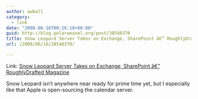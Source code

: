 ```yaml
---
author: awball
category:
  - link
date: "2008-06-16T00:26:18+00:00"
guid: http://blog.polarweasel.org/post/38548370
title: Snow Leopard Server Takes on Exchange, SharePoint â€” RoughlyDrafted Magazine
url: /2008/06/16/38548370/

---
```

Link: [Snow Leopard Server Takes on Exchange, SharePoint â€” RoughlyDrafted Magazine](http://www.roughlydrafted.com/2008/06/10/snow-leopard-server-takes-on-exchange-sharepoint/)

Snow Leopard isn’t anywhere near ready for prime time yet, but I especially like that Apple is open-sourcing the calendar server.
